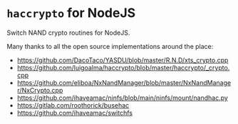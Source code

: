 # `haccrypto` for NodeJS

Switch NAND crypto routines for NodeJS.

Many thanks to all the open source implementations around the place:

 - https://github.com/DacoTaco/YASDU/blob/master/R.N.D/xts_crypto.cpp
 - https://github.com/luigoalma/haccrypto/blob/master/haccrypto/_crypto.cpp
 - https://github.com/eliboa/NxNandManager/blob/master/NxNandManager/NxCrypto.cpp
 - https://github.com/ihaveamac/ninfs/blob/main/ninfs/mount/nandhac.py
 - https://gitlab.com/roothorick/busehac
 - https://github.com/ihaveamac/switchfs
